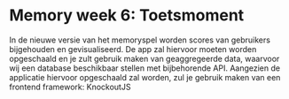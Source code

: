 # Memory week 6: Toetsmoment

In de nieuwe versie van het memoryspel worden scores van gebruikers bijgehouden en gevisualiseerd. De app zal hiervoor moeten worden opgeschaald en je zult gebruik maken van geaggregeerde data, waarvoor wij een database beschikbaar stellen met bijbehorende API. Aangezien de applicatie hiervoor opgeschaald zal worden, zul je gebruik maken van een frontend framework: KnockoutJS